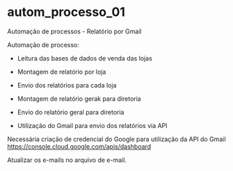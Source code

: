 # autom_processo_01
Automação de processos - Relatório por Gmail

Automação de processo:
- Leitura das bases de dados de venda das lojas
- Montagem de relatório por loja
- Envio dos relatórios para cada loja
- Montagem de relatório gerak para diretoria
- Envio do relatório geral para diretoria

- Utilização do Gmail para envio dos relatórios via API

Necessária criação de credencial do Google para utilização da API do Gmail
https://console.cloud.google.com/apis/dashboard

Atualizar os e-mails no arquivo de e-mail.
